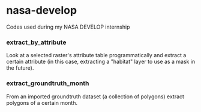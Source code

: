 # nasa-develop
Codes used during my NASA DEVELOP internship

### extract_by_attribute
Look at a selected raster's attribute table programmatically and extract a certain attribute (in this case, extracting a "habitat" layer to use as a mask in the future).

### extract_groundtruth_month
From an imported groundtruth dataset (a collection of polygons) extract polygons of a certain month.
